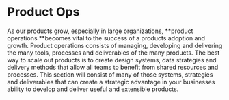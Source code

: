 # Product Ops

As our products grow, especially in large organizations, **product operations **becomes vital to the success of a products adoption and growth. Product operations consists of managing, developing and delivering the many tools, processes and deliverables of the many products. The best way to scale out products is to create design systems, data strategies and delivery methods that allow all teams to benefit from shared resources and processes. This section will consist of many of those systems, strategies and deliverables that can create a strategic advantage in your businesses ability to develop and deliver useful and extensible products. 



